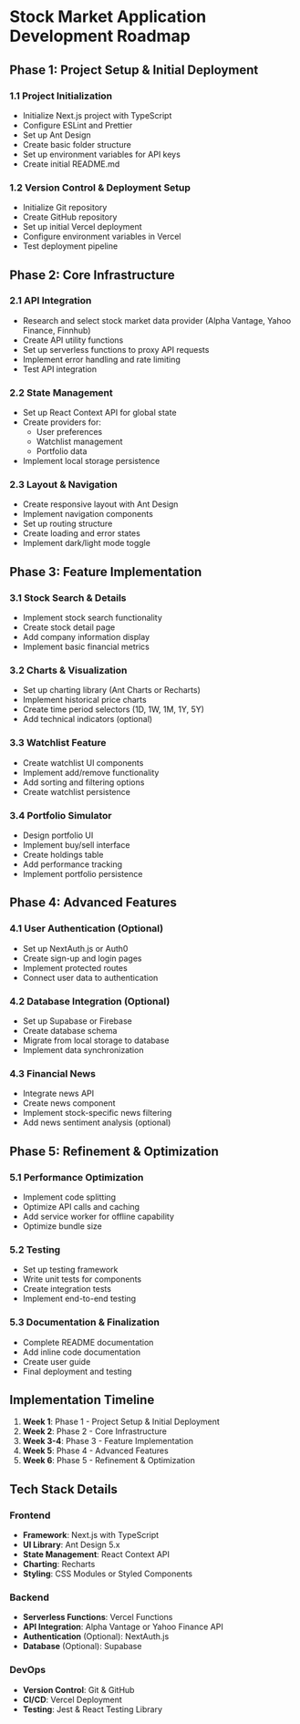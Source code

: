 # Stock Market Application Development Roadmap

## Phase 1: Project Setup & Initial Deployment

### 1.1 Project Initialization
- Initialize Next.js project with TypeScript
- Configure ESLint and Prettier
- Set up Ant Design
- Create basic folder structure
- Set up environment variables for API keys
- Create initial README.md

### 1.2 Version Control & Deployment Setup
- Initialize Git repository
- Create GitHub repository
- Set up initial Vercel deployment
- Configure environment variables in Vercel
- Test deployment pipeline

## Phase 2: Core Infrastructure

### 2.1 API Integration
- Research and select stock market data provider (Alpha Vantage, Yahoo Finance, Finnhub)
- Create API utility functions
- Set up serverless functions to proxy API requests
- Implement error handling and rate limiting
- Test API integration

### 2.2 State Management
- Set up React Context API for global state
- Create providers for:
  - User preferences
  - Watchlist management
  - Portfolio data
- Implement local storage persistence

### 2.3 Layout & Navigation
- Create responsive layout with Ant Design
- Implement navigation components
- Set up routing structure
- Create loading and error states
- Implement dark/light mode toggle

## Phase 3: Feature Implementation

### 3.1 Stock Search & Details
- Implement stock search functionality
- Create stock detail page
- Add company information display
- Implement basic financial metrics

### 3.2 Charts & Visualization
- Set up charting library (Ant Charts or Recharts)
- Implement historical price charts
- Create time period selectors (1D, 1W, 1M, 1Y, 5Y)
- Add technical indicators (optional)

### 3.3 Watchlist Feature
- Create watchlist UI components
- Implement add/remove functionality
- Add sorting and filtering options
- Create watchlist persistence

### 3.4 Portfolio Simulator
- Design portfolio UI
- Implement buy/sell interface
- Create holdings table
- Add performance tracking
- Implement portfolio persistence

## Phase 4: Advanced Features

### 4.1 User Authentication (Optional)
- Set up NextAuth.js or Auth0
- Create sign-up and login pages
- Implement protected routes
- Connect user data to authentication

### 4.2 Database Integration (Optional)
- Set up Supabase or Firebase
- Create database schema
- Migrate from local storage to database
- Implement data synchronization

### 4.3 Financial News
- Integrate news API
- Create news component
- Implement stock-specific news filtering
- Add news sentiment analysis (optional)

## Phase 5: Refinement & Optimization

### 5.1 Performance Optimization
- Implement code splitting
- Optimize API calls and caching
- Add service worker for offline capability
- Optimize bundle size

### 5.2 Testing
- Set up testing framework
- Write unit tests for components
- Create integration tests
- Implement end-to-end testing

### 5.3 Documentation & Finalization
- Complete README documentation
- Add inline code documentation
- Create user guide
- Final deployment and testing

## Implementation Timeline

1. **Week 1**: Phase 1 - Project Setup & Initial Deployment
2. **Week 2**: Phase 2 - Core Infrastructure
3. **Week 3-4**: Phase 3 - Feature Implementation
4. **Week 5**: Phase 4 - Advanced Features
5. **Week 6**: Phase 5 - Refinement & Optimization

## Tech Stack Details

### Frontend
- **Framework**: Next.js with TypeScript
- **UI Library**: Ant Design 5.x
- **State Management**: React Context API
- **Charting**: Recharts
- **Styling**: CSS Modules or Styled Components

### Backend
- **Serverless Functions**: Vercel Functions
- **API Integration**: Alpha Vantage or Yahoo Finance API
- **Authentication** (Optional): NextAuth.js
- **Database** (Optional): Supabase

### DevOps
- **Version Control**: Git & GitHub
- **CI/CD**: Vercel Deployment
- **Testing**: Jest & React Testing Library
